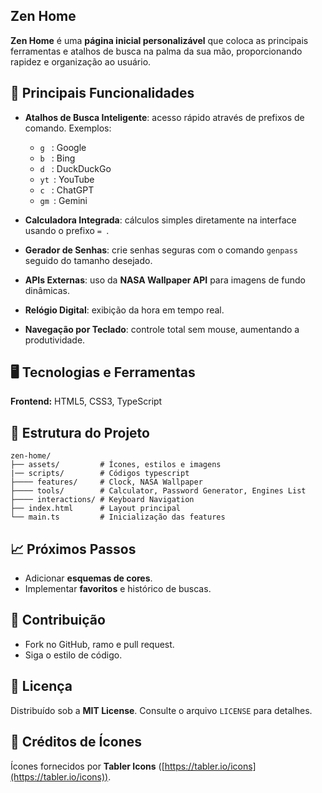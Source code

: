 ## Zen Home

**Zen Home** é uma **página inicial personalizável** que coloca as principais ferramentas e atalhos de busca na palma da sua mão, proporcionando rapidez e organização ao usuário.

## 🚀 Principais Funcionalidades

* **Atalhos de Busca Inteligente**: acesso rápido através de prefixos de comando. Exemplos:

  * `g ` : Google
  * `b ` : Bing
  * `d ` : DuckDuckGo
  * `yt `: YouTube
  * `c ` : ChatGPT
  * `gm `: Gemini
* **Calculadora Integrada**: cálculos simples diretamente na interface usando o prefixo `= `.
* **Gerador de Senhas**: crie senhas seguras com o comando `genpass ` seguido do tamanho desejado.
* **APIs Externas**: uso da **NASA Wallpaper API** para imagens de fundo dinâmicas.
* **Relógio Digital**: exibição da hora em tempo real.
* **Navegação por Teclado**: controle total sem mouse, aumentando a produtividade.

## 🖥️ Tecnologias e Ferramentas

**Frontend:** HTML5, CSS3, TypeScript

## 📂 Estrutura do Projeto

```
zen-home/
├── assets/         # Ícones, estilos e imagens
|── scripts/        # Códigos typescript
├──── features/     # Clock, NASA Wallpaper
├──── tools/        # Calculator, Password Generator, Engines List
├──── interactions/ # Keyboard Navigation
├── index.html      # Layout principal
└── main.ts         # Inicialização das features
```

## 📈 Próximos Passos

* Adicionar **esquemas de cores**.
* Implementar **favoritos** e histórico de buscas.

## 🤝 Contribuição

* Fork no GitHub, ramo e pull request.
* Siga o estilo de código.

## 📄 Licença

Distribuído sob a **MIT License**. Consulte o arquivo `LICENSE` para detalhes.

## 🎨 Créditos de Ícones

Ícones fornecidos por **Tabler Icons** ([https://tabler.io/icons](https://tabler.io/icons)).
